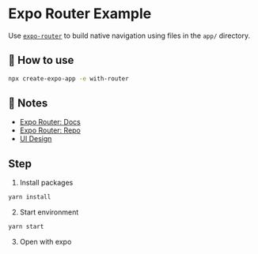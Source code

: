 # Expo Router Example

Use [`expo-router`](https://expo.github.io/router) to build native navigation using files in the `app/` directory.

## 🚀 How to use

```sh
npx create-expo-app -e with-router
```

## 📝 Notes

- [Expo Router: Docs](https://expo.github.io/router)
- [Expo Router: Repo](https://github.com/expo/router)
- [UI Design](https://dribbble.com/shots/11867493-Job-finder-Mobile-UI-Job-list)

## Step

1. Install packages

```sh
yarn install
```

2. Start environment

```sh
yarn start
```

3. Open with expo
